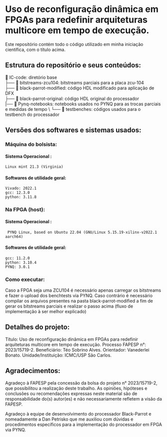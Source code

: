 # Uso de reconfiguração dinâmica em FPGAs para redefinir arquiteturas multicore em tempo de execução.
Este repositório contém todo o código utilizado em minha iniciação científica, com o título acima. 

## Estrutura do repositório e seus conteúdos:

📂 IC-code: diretório base \
├── 📂 bitstreams-zcu104: bitstreams parciais para a placa zcu-104 \
├── 📂 black-parrot-modified: código HDL modificado para aplicação de DFX \
├── 📂 black-parrot-original: código HDL original do processador  \
|── 📂 Pynq-notebooks: notebooks usados no PYNQ para as trocas parciais e medidas de tempo \ 
└── 📂 testbenches: códigos usados para o testbench do processador 


## Versões dos softwares e sistemas usados:

### Máquina do bolsista:

#### Sistema Operacional :
``` Linux mint 21.3 (Virginia) ```

#### Softwares de utilidade geral:
```
Vivado: 2022.1 
gcc: 12.3.0
python: 3.11.8
```

### Na FPGA (host):

#### Sistema Operacional :
```  PYNQ Linux, based on Ubuntu 22.04 (GNU/Linux 5.15.19-xilinx-v2022.1 aarch64) ```

#### Softwares de utilidade geral:

```
gcc: 11.2.0
python: 3.10.4
PYNQ: 3.0.1
```

### Como executar:

Caso a FPGA seja uma ZCU104 é necessário apenas carregar os bitstreams e fazer o upload dos benchtests via PYNQ.
Caso contrário é necessário compilar os arquivos presentes na pasta black-parrot-modified a fim de gerar os bitstreams parciais e realizar o passo acima 
(fluxo de implementação à ser melhor explicado)

## Detalhes do projeto:
Título: Uso de reconfiguração dinâmica em FPGAs para redefinir arquiteturas multicore em tempo de execução.
Processo FAPESP n°: 2023/15719-2.
Beneficiário: Téo Sobrino Alves.
Orientador: Vanederlei Bonato.
Unidade/Instituição: ICMC/USP São Carlos.

## Agradecimentos:
Agradeço à FAPESP pela concessão da bolsa do projeto n° 2023/15719-2, que possibilitou a realização deste trabalho.
As opiniões, hipóteses e conclusões ou recomendações expressas neste material são de responsabilidade do(s) autor(es) 
e não necessariamente refletem a visão da FAPESP.

Agradeço à equipe de desenvolvimento do processador Black-Parrot e nomeadamente a Dan Petrisko que me auxiliou com dúvidas e procedimentos específicos para a implementação do processador em FPGA via PYNQ.

